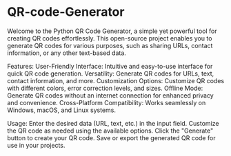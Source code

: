 # QR-code-Generator
Welcome to the Python QR Code Generator, a simple yet powerful tool for creating QR codes effortlessly. This open-source project enables you to generate QR codes for various purposes, such as sharing URLs, contact information, or any other text-based data.

Features:
User-Friendly Interface: Intuitive and easy-to-use interface for quick QR code generation.
Versatility: Generate QR codes for URLs, text, contact information, and more.
Customization Options: Customize QR codes with different colors, error correction levels, and sizes.
Offline Mode: Generate QR codes without an internet connection for enhanced privacy and convenience.
Cross-Platform Compatibility: Works seamlessly on Windows, macOS, and Linux systems.


Usage:
Enter the desired data (URL, text, etc.) in the input field.
Customize the QR code as needed using the available options.
Click the "Generate" button to create your QR code.
Save or export the generated QR code for use in your projects.

